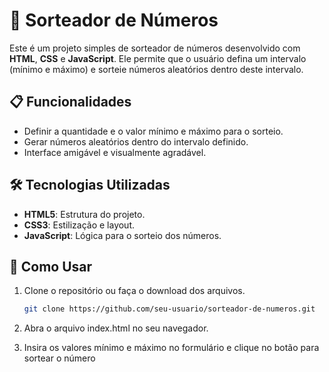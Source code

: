 # 🎲 Sorteador de Números  

Este é um projeto simples de sorteador de números desenvolvido com **HTML**, **CSS** e **JavaScript**. Ele permite que o usuário defina um intervalo (mínimo e máximo) e sorteie números aleatórios dentro deste intervalo.  

## 📋 Funcionalidades  

- Definir a quantidade e o valor mínimo e máximo para o sorteio.  
- Gerar números aleatórios dentro do intervalo definido.  
- Interface amigável e visualmente agradável.  

## 🛠️ Tecnologias Utilizadas  

- **HTML5**: Estrutura do projeto.  
- **CSS3**: Estilização e layout.  
- **JavaScript**: Lógica para o sorteio dos números.  

## 🚀 Como Usar  

1. Clone o repositório ou faça o download dos arquivos.  
   ```bash
   git clone https://github.com/seu-usuario/sorteador-de-numeros.git

2. Abra o arquivo index.html no seu navegador.

3. Insira os valores mínimo e máximo no formulário e clique no botão para sortear o número
